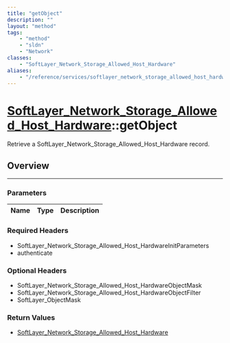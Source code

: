 ```yaml
---
title: "getObject"
description: ""
layout: "method"
tags:
    - "method"
    - "sldn"
    - "Network"
classes:
    - "SoftLayer_Network_Storage_Allowed_Host_Hardware"
aliases:
    - "/reference/services/softlayer_network_storage_allowed_host_hardware/getObject"
---
```

# [SoftLayer_Network_Storage_Allowed_Host_Hardware](/reference/services/SoftLayer_Network_Storage_Allowed_Host_Hardware)::getObject


Retrieve a SoftLayer_Network_Storage_Allowed_Host_Hardware record.


## Overview 


-----

### Parameters 
|Name | Type | Description |
| --- | --- | --- |


### Required Headers
* SoftLayer_Network_Storage_Allowed_Host_HardwareInitParameters
* authenticate


### Optional Headers
* SoftLayer_Network_Storage_Allowed_Host_HardwareObjectMask
* SoftLayer_Network_Storage_Allowed_Host_HardwareObjectFilter
* SoftLayer_ObjectMask

### Return Values
* <a href='/reference/datatypes/SoftLayer_Network_Storage_Allowed_Host_Hardware'>SoftLayer_Network_Storage_Allowed_Host_Hardware </a>




